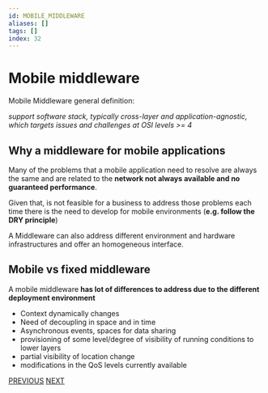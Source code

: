 ```yaml
---
id: MOBILE_MIDDLEWARE
aliases: []
tags: []
index: 32
---
```


# Mobile middleware

Mobile Middleware general definition:

*support software stack, typically cross-layer and application-agnostic, which targets issues and challenges at OSI levels >= 4*

## Why a middleware for mobile applications

Many of the problems that a mobile application need to resolve are always the same and are related to the **network not always available and no guaranteed performance**.

Given that, is not feasible for a business to address those problems each time there is the need to develop for mobile environments (**e.g. follow the DRY principle**)

A Middleware can also address different environment and hardware infrastructures and offer an homogeneous interface.

## Mobile vs fixed middleware

A mobile middleware **has lot of differences to address due to the different deployment environment**

- Context dynamically changes
- Need of decoupling in space and in time
- Asynchronous events, spaces for data sharing
- provisioning of some level/degree of visibility of running conditions to lower layers
- partial visibility of location change
- modifications in the QoS levels currently available

[PREVIOUS](pages/mobility/i_tcp.md) [NEXT](mobile_systems/mobile_middleware/mobile_middleware_principles.md)
